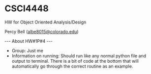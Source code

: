 # CSCI4448
HW for Object Oriented Analysis/Design

Percy Bell (albe8015@colorado.edu)

--- About HW#1P#4 ---

- Group: Just me
- Information on running: Should run like any normal python file and output to terminal. There is a bit of code at the bottom that will automatically go through the correct routine as an example.
